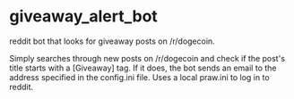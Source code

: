 giveaway_alert_bot
==================

reddit bot that looks for giveaway posts on /r/dogecoin.

Simply searches through new posts on /r/dogecoin and check if the post's title starts with a [Giveaway] tag. If it does, the bot sends an email to the address specified in the config.ini file. Uses a local praw.ini to log in to reddit.
